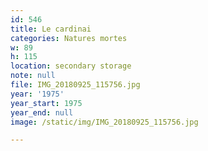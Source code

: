 ```yaml
---
id: 546
title: Le cardinai
categories: Natures mortes
w: 89
h: 115
location: secondary storage
note: null
file: IMG_20180925_115756.jpg
year: '1975'
year_start: 1975
year_end: null
image: /static/img/IMG_20180925_115756.jpg

---
```

